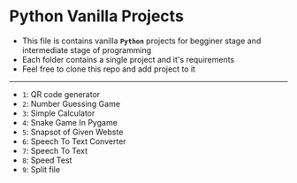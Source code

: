 # Python Vanilla Projects
- This file is contains vanilla **`Python`** projects for begginer stage and intermediate stage of programming
- Each folder contains a single project and it's requirements
- Feel free to clone this repo and add project to it 
***
- `1`: QR code generator
- `2`: Number Guessing Game
- `3`: Simple Calculator
- `4`: Snake Game In Pygame
- `5`: Snapsot of Given Webste
- `6`: Speech To Text Converter
- `7`: Speech To Text
- `8`: Speed Test
- `9`: Split file
